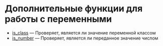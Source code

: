 # Дополнительные функции для работы с переменными

-   [is_class](./other/is_class.md) &mdash; Проверяет, является ли значение переменной классом
-   [is_number](./other/is_number.md) &mdash; Проверяет, является ли переданное значение числом
